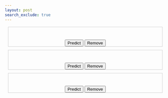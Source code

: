 ```yaml
---
layout: post
search_exclude: true
---
```


<style>
    /* Optional: CSS for styling the search bar */
    .search-container {
      text-align: center;
      margin-top: 50px;
    }
    .search-box {
      padding: 8px;
      border: 1px solid #ccc;
      border-radius: 4px;
      width: 250px;
      max-width: 100%;
      box-sizing: border-box;
    }
    .search-button {
      padding: 8px 16px;
      background-color: #4CAF50;
      color: white;
      border: none;
      border-radius: 4px;
      cursor: pointer;
    }
    .search-button:hover {
      background-color: #45a049;
    }
    .groupOne {
      border: 1px solid #ccc;
      margin: 10px;
      text-align: center;
    }
    .groupTwo {
      border: 1px solid #ccc;
      margin: 10px;
      text-align: center;
    }
    .groupThree {
      border: 1px solid #ccc;
      margin: 10px;
      text-align: center;
    }
  </style>

<div class="groupOne">
  <h1 id="stockOne"></h1>
  <button onclick="redirect()">Predict</button>
  <button onclick="removeStock('stockOne')">Remove</button>
</div>

<div class="groupTwo">
  <h1 id="stockTwo"></h1>
  <button onclick="redirect()">Predict</button>
  <button onclick="removeStock('stockTwo')">Remove</button>
</div>

<div class="groupThree">
  <h1 id="stockThree"></h1>
  <button onclick="redirect()">Predict</button>
  <button onclick="removeStock('stockThree')">Remove</button>
</div>

<script>
    // Check if the elements with IDs "stockOne," "stockTwo," and "stockThree" exist
    const stockOne = document.getElementById("stockOne");
    const stockTwo = document.getElementById("stockTwo");
    const stockThree = document.getElementById("stockThree");

    // Create an array to keep track of displayed stock symbols
    const displayedStocks = [];

    // Function to display stock data and update the displayedStocks array
    function displayStock(stockElement, stockKey) {
        const stockSymbol = localStorage.getItem(stockKey);
        if (stockSymbol && !displayedStocks.includes(stockSymbol)) {
            stockElement.innerHTML = stockSymbol;
            displayedStocks.push(stockSymbol);
        }
    }

    // Call the displayStock function for each element
    if (stockOne) {
        displayStock(stockOne, "stockOne");
    }

    if (stockTwo) {
        displayStock(stockTwo, "stockTwo");
    }

    if (stockThree) {
        displayStock(stockThree, "stockThree");
    }

    function removeStock(stockKey) {
    const stockElement = document.getElementById(stockKey);
    const stockSymbol = localStorage.getItem(stockKey);

    if (stockSymbol && displayedStocks.includes(stockSymbol)) {
      // Remove the stock symbol from the displayedStocks array
      const index = displayedStocks.indexOf(stockSymbol);
      if (index !== -1) {
        displayedStocks.splice(index, 1);
      }

      // Clear the stock element's content
      stockElement.innerHTML = '';

      // Remove the stock symbol from localStorage
      localStorage.removeItem(stockKey);
    }
  }

function redirect() {
    document.addEventListener('DOMContentLoaded', function() {
        var buttons = document.getElementsByClassName("butto");
        var buttonsCount = buttons.length;
        var buttonPress;
        var theID;
        var result;
        var resultant;
        var theBefore;
        var theInput = "";

        for (var i = 0; i < buttonsCount; i++) {
            buttons[i].addEventListener('click', function(e) {
                buttonPress = this.id;
                theID = buttonPress.replace("rebut", "");
                result = document.getElementById(theID + 're');
                resultant = result.innerHTML;
                theBefore = resultant.replace("<b>", "");

                for (let i = 0; i < theBefore.length && theBefore[i] != "<"; i++) {
                    theInput += theBefore[i];
                }

                localStorage.setItem("stockName", theInput);
                location.replace("https://theoh32.github.io/Stocktify/analysis");
            });
        }
    });
}


</script>